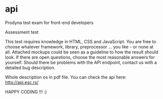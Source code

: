 # api
Prodyna test exam for front-end developers

Assessment test

This test requires knowledge in HTML, CSS and JavaScript. You are free to choose whatever framework,
library, preprocessor ... you like - or none at all. Attached mockups could be seen as a guideline to how the
result should look.
If there are open questions, choose the most reasonable answers for yourself. Should there be problems
with the API endpoint, contact us with a detailed bug description.

Whole description os in pdf file.
You can check the api here: http://api.esc.rs/

HAPPY CODING !!! :)

